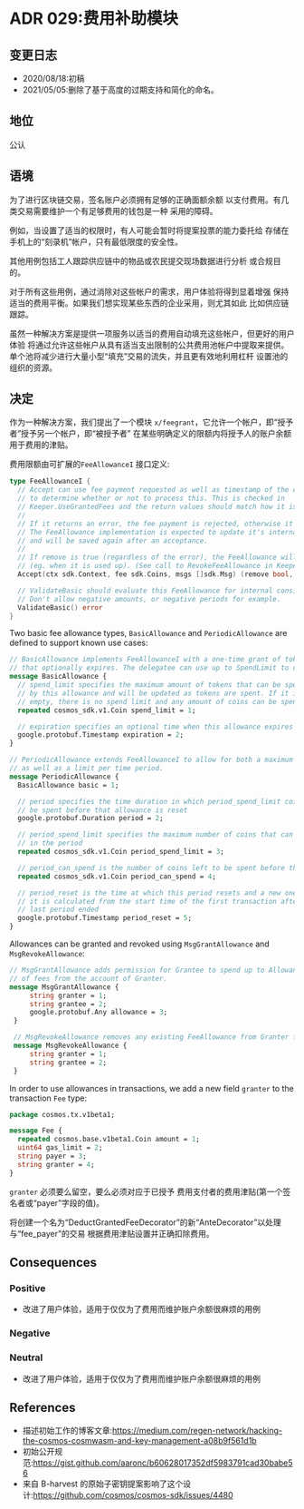 # ADR 029:费用补助模块

## 变更日志

- 2020/08/18:初稿
- 2021/05/05:删除了基于高度的过期支持和简化的命名。

## 地位

公认

## 语境

为了进行区块链交易，签名账户必须拥有足够的正确面额余额
以支付费用。有几类交易需要维护一个有足够费用的钱包是一种
采用的障碍。

例如，当设置了适当的权限时，有人可能会暂时将提案投票的能力委托给
存储在手机上的“刻录机”帐户，只有最低限度的安全性。

其他用例包括工人跟踪供应链中的物品或农民提交现场数据进行分析
或合规目的。

对于所有这些用例，通过消除对这些帐户的需求，用户体验将得到显着增强
保持适当的费用平衡。如果我们想实现某些东西的企业采用，则尤其如此
比如供应链跟踪。

虽然一种解决方案是提供一项服务以适当的费用自动填充这些帐户，但更好的用户体验
将通过允许这些帐户从具有适当支出限制的公共费用池帐户中提取来提供。
单个池将减少进行大量小型“填充”交易的流失，并且更有效地利用杠杆
设置池的组织的资源。

## 决定

作为一种解决方案，我们提出了一个模块 `x/feegrant`，它允许一个帐户，即“授予者”授予另一个帐户，即“被授予者”
在某些明确定义的限额内将授予人的账户余额用于费用的津贴。

费用限额由可扩展的`FeeAllowanceI` 接口定义: 

```go
type FeeAllowanceI {
  // Accept can use fee payment requested as well as timestamp of the current block
  // to determine whether or not to process this. This is checked in
  // Keeper.UseGrantedFees and the return values should match how it is handled there.
  //
  // If it returns an error, the fee payment is rejected, otherwise it is accepted.
  // The FeeAllowance implementation is expected to update it's internal state
  // and will be saved again after an acceptance.
  //
  // If remove is true (regardless of the error), the FeeAllowance will be deleted from storage
  // (eg. when it is used up). (See call to RevokeFeeAllowance in Keeper.UseGrantedFees)
  Accept(ctx sdk.Context, fee sdk.Coins, msgs []sdk.Msg) (remove bool, err error)

  // ValidateBasic should evaluate this FeeAllowance for internal consistency.
  // Don't allow negative amounts, or negative periods for example.
  ValidateBasic() error
}
```

Two basic fee allowance types, `BasicAllowance` and `PeriodicAllowance` are defined to support known use cases:

```proto
// BasicAllowance implements FeeAllowanceI with a one-time grant of tokens
// that optionally expires. The delegatee can use up to SpendLimit to cover fees.
message BasicAllowance {
  // spend_limit specifies the maximum amount of tokens that can be spent
  // by this allowance and will be updated as tokens are spent. If it is
  // empty, there is no spend limit and any amount of coins can be spent.
  repeated cosmos_sdk.v1.Coin spend_limit = 1;

  // expiration specifies an optional time when this allowance expires
  google.protobuf.Timestamp expiration = 2;
}

// PeriodicAllowance extends FeeAllowanceI to allow for both a maximum cap,
// as well as a limit per time period.
message PeriodicAllowance {
  BasicAllowance basic = 1;

  // period specifies the time duration in which period_spend_limit coins can
  // be spent before that allowance is reset
  google.protobuf.Duration period = 2;

  // period_spend_limit specifies the maximum number of coins that can be spent
  // in the period
  repeated cosmos_sdk.v1.Coin period_spend_limit = 3;

  // period_can_spend is the number of coins left to be spent before the period_reset time
  repeated cosmos_sdk.v1.Coin period_can_spend = 4;

  // period_reset is the time at which this period resets and a new one begins,
  // it is calculated from the start time of the first transaction after the
  // last period ended
  google.protobuf.Timestamp period_reset = 5;
}

```

Allowances can be granted and revoked using `MsgGrantAllowance` and `MsgRevokeAllowance`:

```proto
// MsgGrantAllowance adds permission for Grantee to spend up to Allowance
// of fees from the account of Granter.
message MsgGrantAllowance {
     string granter = 1;
     string grantee = 2;
     google.protobuf.Any allowance = 3;
 }

 // MsgRevokeAllowance removes any existing FeeAllowance from Granter to Grantee.
 message MsgRevokeAllowance {
     string granter = 1;
     string grantee = 2;
 }
```

In order to use allowances in transactions, we add a new field `granter` to the transaction `Fee` type:

```proto
package cosmos.tx.v1beta1;

message Fee {
  repeated cosmos.base.v1beta1.Coin amount = 1;
  uint64 gas_limit = 2;
  string payer = 3;
  string granter = 4;
}
```

`granter` 必须要么留空，要么必须对应于已授予
费用支付者的费用津贴(第一个签名者或“payer”字段的值)。

将创建一个名为“DeductGrantedFeeDecorator”的新“AnteDecorator”以处理与“fee_payer”的交易
根据费用津贴设置并正确扣除费用。 

## Consequences

### Positive

- 改进了用户体验，适用于仅仅为了费用而维护账户余额很麻烦的用例

### Negative

### Neutral

- 改进了用户体验，适用于仅仅为了费用而维护账户余额很麻烦的用例

## References

- 描述初始工作的博客文章:https://medium.com/regen-network/hacking-the-cosmos-cosmwasm-and-key-management-a08b9f561d1b
- 初始公开规范:https://gist.github.com/aaronc/b60628017352df5983791cad30babe56
- 来自 B-harvest 的原始子密钥提案影响了这个设计:https://github.com/cosmos/cosmos-sdk/issues/4480 